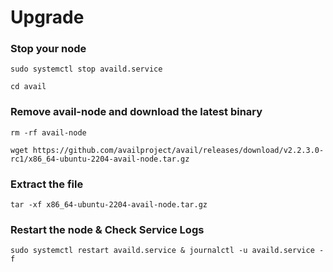 # Upgrade



### Stop your node

```
sudo systemctl stop availd.service
```

```
cd avail
```

### Remove avail-node and download the latest binary

```
rm -rf avail-node
```

```
wget https://github.com/availproject/avail/releases/download/v2.2.3.0-rc1/x86_64-ubuntu-2204-avail-node.tar.gz
```

### Extract the file

```
tar -xf x86_64-ubuntu-2204-avail-node.tar.gz
```



### Restart the node & Check Service Logs

```
sudo systemctl restart availd.service & journalctl -u availd.service -f
```
